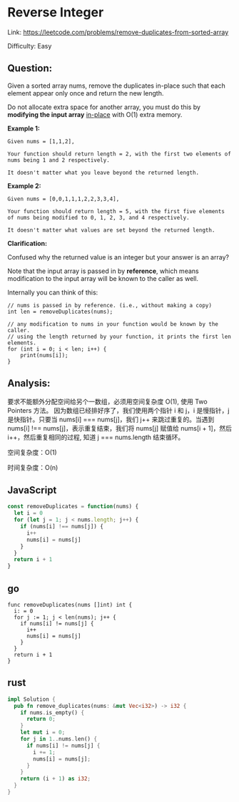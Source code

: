 # Reverse Integer

Link: https://leetcode.com/problems/remove-duplicates-from-sorted-array

Difficulty: Easy

## Question:

Given a sorted array nums, remove the duplicates in-place such that each element appear only once and return the new length.

Do not allocate extra space for another array, you must do this by **modifying the input array** [in-place](https://en.wikipedia.org/wiki/In-place_algorithm) with O(1) extra memory.

**Example 1:**
```
Given nums = [1,1,2],

Your function should return length = 2, with the first two elements of nums being 1 and 2 respectively.

It doesn't matter what you leave beyond the returned length.
```

**Example 2:**
```
Given nums = [0,0,1,1,1,2,2,3,3,4],

Your function should return length = 5, with the first five elements of nums being modified to 0, 1, 2, 3, and 4 respectively.

It doesn't matter what values are set beyond the returned length.
```

**Clarification:**

Confused why the returned value is an integer but your answer is an array?

Note that the input array is passed in by **reference**, which means modification to the input array will be known to the caller as well.

Internally you can think of this:

```
// nums is passed in by reference. (i.e., without making a copy)
int len = removeDuplicates(nums);

// any modification to nums in your function would be known by the caller.
// using the length returned by your function, it prints the first len elements.
for (int i = 0; i < len; i++) {
    print(nums[i]);
}
```

## Analysis:

要求不能额外分配空间给另个一数组，必须用空间复杂度 O(1), 使用 Two Pointers 方法。
因为数组已经排好序了，我们使用两个指针 i 和 j，i 是慢指针，j 是快指针。只要当 nums[i] === nums[j]，我们 j++ 来跳过重复的。当遇到 nums[i] !== nums[j]，表示重复结束，我们将 nums[j] 赋值给 nums[i + 1]，然后 i++，然后重复相同的过程, 知道 j === nums.length 结束循环。

空间复杂度：O(1)

时间复杂度：O(n)

## JavaScript

```javascript
const removeDuplicates = function(nums) {
  let i = 0
  for (let j = 1; j < nums.length; j++) {
    if (nums[i] !== nums[j]) {
      i++
      nums[i] = nums[j]
    }
  }
  return i + 1
}
```

## go

```golang
func removeDuplicates(nums []int) int {
  i: = 0
  for j := 1; j < len(nums); j++ {
    if nums[i] != nums[j] {
      i++
      nums[i] = nums[j]
    }
  }
  return i + 1
}
```

## rust

```rust
impl Solution {
  pub fn remove_duplicates(nums: &mut Vec<i32>) -> i32 {
    if nums.is_empty() {
      return 0;
    }
    let mut i = 0;
    for j in 1..nums.len() {
      if nums[i] != nums[j] {
        i += 1;
        nums[i] = nums[j];
      }
    }
    return (i + 1) as i32;
  }
}
```
